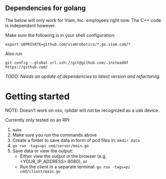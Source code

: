 
## Dependencies for golang

The below will only work for Viam, Inc. employees right now. The C++ code is independent however.

Make sure the following is in your shell configuration:
```
export GOPRIVATE=github.com/viamrobotics/*,go.viam.com/*
```

Also run 
```
git config --global url.ssh://git@github.com/.insteadOf https://github.com/
```

_TODO: Needs an update of dependencies to latest version and refactoring._

# Getting started
NOTE: Doesn't work on osx, rplidar will not be recognized as a usb device.

Currently only tested on an RPI:
1. `make`
2. Make sure you run the commands above
3. Create a folder to save data in form of pcd files in: `mkdir data`
4. `go run -tags=pi cmd/server/main.go `
5. Save data or view the output:
    * Either view the output in the browser (e.g. <YOUR_IP_ADDRESS>:8080), or
    * Run the client in a separate terminal: `go run -tags=pi cmd/client/main.go`